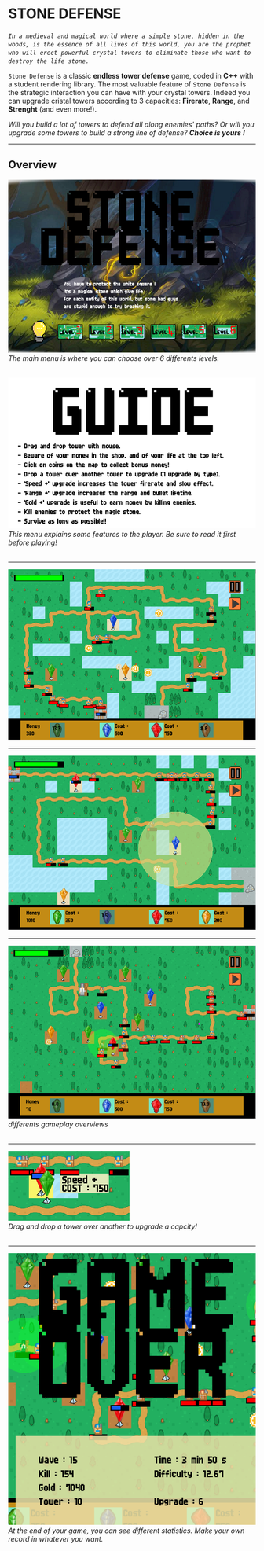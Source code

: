 # STONE DEFENSE

​
*`In a medieval and magical world where a simple stone, hidden in the woods, is the essence of all lives of this world, you are the prophet who will erect powerful crystal towers to eliminate those who want to destroy the life stone.`*

`Stone Defense` is a classic **endless tower defense** game, coded in **C++** with a student rendering library. The most valuable feature of `Stone Defense` is the strategic interaction you can have with your crystal towers. Indeed you can upgrade cristal towers according to 3 capacities: **Firerate**, **Range**, and **Strenght** (and even more!).  

_Will you build a lot of towers to defend all along enemies' paths? Or will you upgrade some towers to build a strong line of defense? __Choice is yours !___  

----
## Overview  

![Main menu](resources/screens/MainMenu.png)   
_The main menu is where you can choose over 6 differents levels._  
<br>  

![Guide menu](resources/screens/GuideMenu.png)  
_This menu explains some features to the player. Be sure to read it first before playing!_  
<br>   

---
![Gameplay 1](resources/screens/GameScreen_1.png)  

---
![Gameplay 1](resources/screens/GameScreen_2.png)  

---
![Gameplay 1](resources/screens/GameScreen_3.png)  
_differents gameplay overviews_  
<br>  

---  
![Upgrade](resources/screens/upgrade.png)  
_Drag and drop a tower over another to upgrade a capcity!_  
<br>  

---
![GameOver](resources/screens/GameOver.png)  
_At the end of your game, you can see different statistics. Make your own record in whatever you want._




